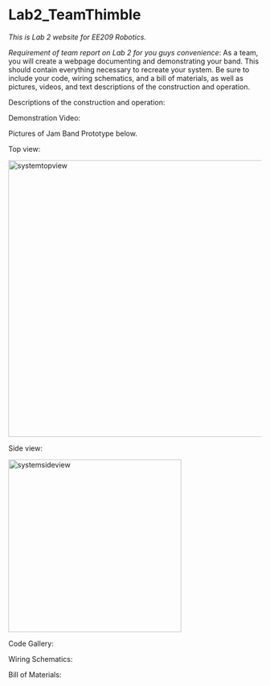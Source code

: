 # Lab2_TeamThimble
*This is Lab 2 website for EE209 Robotics.* 

*Requirement of team report on Lab 2 for you guys convenience*: As a team, you will create a webpage documenting and demonstrating your band. This should contain everything necessary to recreate your system. Be sure to include your code, wiring schematics, and a bill of materials, as well as pictures, videos, and text descriptions of the construction and operation.

Descriptions of the construction and operation:


Demonstration Video:


Pictures of Jam Band Prototype below.

Top view:

<img width="551" alt="systemtopview" src="https://cloud.githubusercontent.com/assets/22850278/19546970/d3f6df52-9648-11e6-9574-9cee3a052e3f.png">


Side view:

<img width="344" alt="systemsideview" src="https://cloud.githubusercontent.com/assets/22850278/19547109/18b62b7e-964a-11e6-8418-fd4064a4580c.png">


Code Gallery:

Wiring Schematics:

Bill of Materials:







